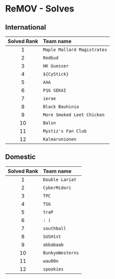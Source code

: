 # ReMOV - Solves
## International
| Solved Rank | Team name |
|:-----------:|:----------|
| 1 | `Maple Mallard Magistrates` |
| 2 | `Redbud` |
| 3 | `HK Guesser` |
| 4 | `${CyStick}` |
| 5 | `AAA` |
| 6 | `P1G SEKAI` |
| 7 | `ierae` |
| 8 | `Black Bauhinia` |
| 9 | `More Smoked Leet Chicken` |
| 10 | `Balsn` |
| 11 | `Mystiz's Fan Club` |
| 12 | `Kalmarunionen` |

## Domestic
| Solved Rank | Team name |
|:-----------:|:----------|
| 1 | `Double Lariat` |
| 2 | `CyberMidori` |
| 3 | `TPC` |
| 4 | `TSG` |
| 5 | `traP` |
| 6 | `: (` |
| 7 | `southball` |
| 8 | `SUSH1st` |
| 9 | `abbabaab` |
| 10 | `BunkyoWesterns` |
| 11 | `wau00n` |
| 12 | `spookies` |